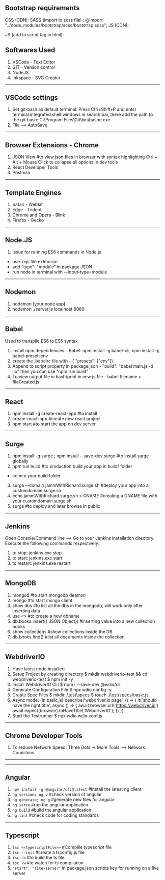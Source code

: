 ## Bootstrap requirements

CSS (CDN): <link rel="stylesheet" href="https://stackpath.bootstrapcdn.com/bootstrap/4.4.1/css/bootstrap.min.css" integrity="sha384-Vkoo8x4CGsO3+Hhxv8T/Q5PaXtkKtu6ug5TOeNV6gBiFeWPGFN9MuhOf23Q9Ifjh" crossorigin="anonymous">
SASS (import to scss file) : @import "../node_modules/bootstrap/scss/bootstrap.scss";
JS (CDN):

  <script src="https://code.jquery.com/jquery-3.4.1.slim.min.js" integrity="sha384-J6qa4849blE2+poT4WnyKhv5vZF5SrPo0iEjwBvKU7imGFAV0wwj1yYfoRSJoZ+n" crossorigin="anonymous"></script>
  <script src="https://cdn.jsdelivr.net/npm/popper.js@1.16.0/dist/umd/popper.min.js" integrity="sha384-Q6E9RHvbIyZFJoft+2mJbHaEWldlvI9IOYy5n3zV9zzTtmI3UksdQRVvoxMfooAo" crossorigin="anonymous"></script>
  <script src="https://stackpath.bootstrapcdn.com/bootstrap/4.4.1/js/bootstrap.min.js" integrity="sha384-wfSDF2E50Y2D1uUdj0O3uMBJnjuUD4Ih7YwaYd1iqfktj0Uod8GCExl3Og8ifwB6" crossorigin="anonymous"></script>

JS (add to script tag in html):

  <script src="../node_modules/jquery/dist/jquery.min.js"></script>

## <script src="../node_modules/bootstrap/dist/js/bootstrap.bundle.min.js"></script> <!-- #the bundle contains popperJS+JS -->

## Softwares Used

1. VSCode - Text Editor
2. GIT - Version control
3. NodeJS
4. Inkspace - SVG Creator

---

## VSCode settings

1. Set git-bash as default terminal: Press Ctrl+Shift+P and enter terminal.integrated.shell.windows in search bar, there add the path to the git-bash: C:\Program Files\Git\bin\bashe.exe
2. File --> AutoSave

---

## Browser Extensions - Chrome

1. JSON View #to view json files in browser with syntax highlighting
   Ctrl + Alt + Mouse Click to collapse all options in dev tools
2. React Developer Tools
3. Postman

---

## Template Engines

1. Safari - Webkit
2. Edge - Trident
3. Chrome and Opera - Blink
4. Firefox - Gecko


---

## Node.JS

1. Issue for running ES6 commands in Node.js

- use .mjs file extension
- add "type": "module" in package.JSON
- run node in terminal with --input-type=module

---

## Nodemon

1. nodemon [your node app]
2. nodemon ./server.js localhost 8080

---

## Babel

Used to transpile ES6 to ES5 syntax

1. install npm dependencies - Babel: npm install -g babel-cli, npm install -g babel-preset-env
2. create the .babelrc file with - { "presets": ["env"]}
3. Append to script property in package.json - "build": "babel main.js -d lib"
   then you can use "npm run build"
4. To view output file in bash/print in new js file - babel filename > fileCreated.js

---

## React

1. npm install -g create-react-app #to install
2. create-react-app <name-of-app> #create new react project
3. npm start #to start the app on dev server

---

## Surge

1. npm install -g surge ; npm install --save-dev surge #to install surge globally
2. npm run build #to production build your app in build/ folder

- cd into your build folder

3. surge --domain jammWithRichard.surge.sh #deploy your app into a customdomain.surge.sh
4. echo jammWithRichard.surge.sh > CNAME #creating a CNAME file with your customdomain.surge.sh
5. surge #to deploy and later browse in public

---

## Jenkins

Open Console/Command line --> Go to your Jenkins installation directory. Execute the following commands respectively:

1. to stop: jenkins.exe stop
2. to start: jenkins.exe start
3. to restart: jenkins.exe restart

---

## MongoDB

1. mongod #to start mongodb deamon
2. mongo #to start mongo client
3. show dbs #to list all the dbs in the mongodb; will work only after inserting data
4. use <<dbname>> #to create a new dbname
5. db.books.insert({ JSON Object}) #inserting value into a new collection books
6. show collections #show collections inside the DB
7. db.books.find() #list all documents inside the collection

---

## WebdriverIO

1. Have latest node installed
2. Setup Project by creating directory
   $ mkdir webdriverio-test && cd webdriverio-test
  $ npm init -y
3. Install WebdriverIO CLI
   \$ npm i --save-dev @wdio/cli
4. Generate Configuration File
   \$ npx wdio config -y
5. Create Spec Files
   $ mkdir .\test\specs
  $ touch ./test/specs/basic.js
6. Async mode: (in basic.js)
   describe('webdriver.io page', () => {
   it('should have the right title', async () => {
   await browser.url('https://webdriver.io')
   await expect(browser).toHaveTitle('WebdriverIO');
   })
   })
7. Start the Testrunner
   \$ npx wdio wdio.conf.js

---

## Chrome Developer Tools

1. To reduce Network Speed:
   Three Dots -> More Tools --> Network Condiitons

---



---

## Angular

1. `npm install -g @angular/cli@latest` #Install the latest ng client:
2. `ng version; ng v` #check version of angular
3. `ng generate; ng g` #generate new files for angular
4. `ng serve` #run the angular application
5. `ng build` #build the angular application
6. `ng lint` #check code for coding standards


---

## Typescript

1. `tsc <<typescriptFile>>` #Complile typescript file
2. `tsc --init` #create a tsconfig.js file
3. `tsc -b` #to build the ts file
4. `tsc -w` #to watch for ts compilation
5. `"start": "lite-server"` in package.json scripts key for running on a live server